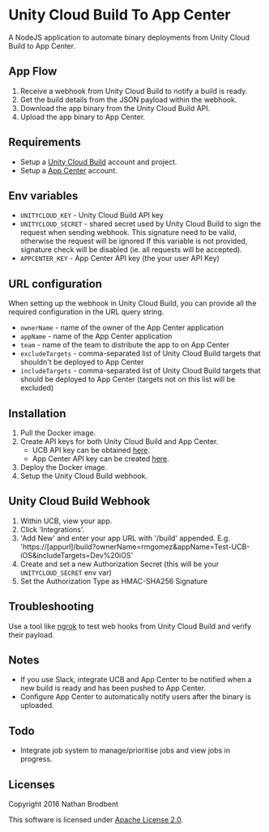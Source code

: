 # Unity Cloud Build To App Center

A NodeJS application to automate binary deployments from Unity Cloud Build to App Center.

## App Flow

  1. Receive a webhook from Unity Cloud Build to notify a build is ready.
  2. Get the build details from the JSON payload within the webhook.
  3. Download the app binary from the Unity Cloud Build API.
  4. Upload the app binary to App Center.

## Requirements

- Setup a [Unity Cloud Build](https://unity3d.com/services/cloud-build) account and project.
- Setup a [App Center](https://appcenter.ms) account.

## Env variables

  - `UNITYCLOUD_KEY` - Unity Cloud Build API key
  - `UNITYCLOUD_SECRET` - shared secret used by Unity Cloud Build to sign the request when sending webhook.
  This signature need to be valid, otherwise the request will be ignored
  If this variable is not provided, signature check will be disabled (ie. all requests will be accepted).
  - `APPCENTER_KEY` - App Center API key (the your user API Key)

## URL configuration

When setting up the webhook in Unity Cloud Build, you can provide all the
required configuration in the URL query string.

  - `ownerName` - name of the owner of the App Center application
  - `appName` - name of the App Center application
  - `team` - name of the team to distribute the app to on App Center
  - `excludeTargets` - comma-separated list of Unity Cloud Build targets that
  shouldn't be deployed to App Center
  - `includeTargets` - comma-separated list of Unity Cloud Build targets that
  should be deployed to App Center (targets not on this list will be excluded)

## Installation

  1. Pull the Docker image.
  2. Create API keys for both Unity Cloud Build and App Center.
     * UCB API key can be obtained [here](https://build.cloud.unity3d.com/preferences/).
     * App Center API key can be created [here](https://appcenter.ms/settings/apitokens).
  3. Deploy the Docker image.  
  4. Setup the Unity Cloud Build webhook.

## Unity Cloud Build Webhook
  1. Within UCB, view your app. 
  2. Click 'Integrations'.
  3. 'Add New' and enter your app URL with '/build' appended. E.g. 'https://[appurl]/build?ownerName=rmgomez&appName=Test-UCB-iOS&includeTargets=Dev%20iOS'
  4. Create and set a new Authorization Secret (this will be your `UNITYCLOUD_SECRET` env var)
  5. Set the Authorization Type as HMAC-SHA256 Signature

## Troubleshooting

Use a tool like [ngrok](https://ngrok.com/) to test web hooks from Unity Cloud
Build and verify their payload.

## Notes

- If you use Slack, integrate UCB and App Center to be notified when a new build
  is ready and has been pushed to App Center.
- Configure App Center to automatically notify users after the binary is uploaded.

## Todo
  - Integrate job system to manage/prioritise jobs and view jobs in progress.

## Licenses

Copyright 2016 Nathan Brodbent

This software is licensed under [Apache License 2.0](http://choosealicense.com/licenses/apache-2.0/).
